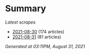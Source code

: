 # Summary
*Latest scrapes*
* [2021-08-30](https://github.com/nuuuwan/news_lk/blob/data/news_lk.2021-08-30.json) (174 articles)
* [2021-08-31](https://github.com/nuuuwan/news_lk/blob/data/news_lk.2021-08-31.json) (81 articles)

*Generated at 03:11PM, August 31, 2021*